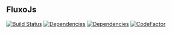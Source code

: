 FluxoJs
-------

[![Build Status](https://travis-ci.org/dgmike/fluxojs.svg?branch=master)](https://travis-ci.org/dgmike/fluxojs)
[![Dependencies](https://david-dm.org/dgmike/fluxojs/status.svg)](https://david-dm.org/dgmike/fluxojs)
[![Dependencies](https://david-dm.org/dgmike/fluxojs/dev-status.svg)](https://david-dm.org/dgmike/fluxojs)
[![CodeFactor](https://www.codefactor.io/repository/github/dgmike/fluxojs/badge)](https://www.codefactor.io/repository/github/dgmike/fluxojs)
